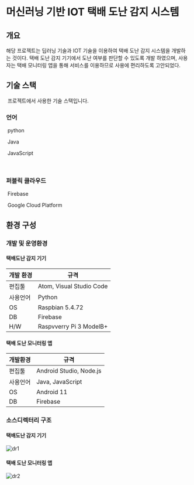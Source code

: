 # 머신러닝 기반 IOT 택배 도난 감지 시스템

## 개요 

 해당 프로젝트는 딥러닝 기술과 IOT 기술을 이용하여 택배 도난 감지 시스템을 개발하는 것이다. 택배 도난 감지 기기에서 도난 여부를 판단할 수 있도록 개발 하였으며, 사용자는 택배 모니터링 앱을 통해 서비스를 이용하므로 사용에 편리하도록 고안되었다.



## 기술 스택

​	프로젝트에서 사용한 기술 스택입니다.

### 	언어

​		python

​		Java

​		JavaScript

​	

### 	퍼블릭 클라우드

​		Firebase

​		Google Cloud Platform



## 환경 구성

### 		개발 및 운영환경

#### 				택배도난 감지 기기

| 개발 환경 | 규격                     |
| --------- | ------------------------ |
| 편집툴    | Atom, Visual Studio Code |
| 사용언어  | Python                   |
| OS        | Raspbian 5.4.72          |
| DB        | Firebase                 |
| H/W       | Raspvverry Pi 3 ModelB+  |

#### 				택배 도난 모니터링 앱

| 개발환경 | 규격                    |
| -------- | ----------------------- |
| 편집툴   | Android Studio, Node.js |
| 사용언어 | Java, JavaScript        |
| OS       | Android 11              |
| DB       | Firebase                |



### 		소스디렉터리 구조

#### 				택배도난 감지 기기

![dr1](https://user-images.githubusercontent.com/87285592/126587241-794d4faa-af96-4e5f-bbd3-6e5f2699816a.jpg)

#### 				택배 도난 모니터링 앱

![dr2](https://user-images.githubusercontent.com/87285592/126587247-279adf23-4656-4b4c-a38d-2ec64c5bf9be.jpg)

